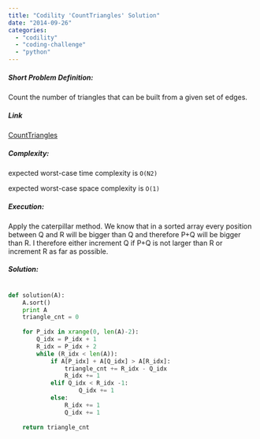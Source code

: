 ```yaml
---
title: "Codility 'CountTriangles' Solution"
date: "2014-09-26"
categories: 
  - "codility"
  - "coding-challenge"
  - "python"
---
```


##### Short Problem Definition:

Count the number of triangles that can be built from a given set of edges.

##### Link

[CountTriangles](https://codility.com/demo/take-sample-test/count_triangles)

##### Complexity:

expected worst-case time complexity is `O(N2)`

expected worst-case space complexity is `O(1)`

##### Execution:

Apply the caterpillar method. We know that in a sorted array every position between Q and R will be bigger than Q and therefore P+Q will be bigger than R. I therefore either increment Q if P+Q is not larger than R or increment R as far as possible.

##### Solution:

```python

def solution(A):
    A.sort()
    print A
    triangle_cnt = 0
    
    for P_idx in xrange(0, len(A)-2):
        Q_idx = P_idx + 1
        R_idx = P_idx + 2
        while (R_idx < len(A)):
            if A[P_idx] + A[Q_idx] > A[R_idx]:
                triangle_cnt += R_idx - Q_idx
                R_idx += 1
            elif Q_idx < R_idx -1:
                    Q_idx += 1
            else:
                R_idx += 1
                Q_idx += 1
                
    return triangle_cnt
```
